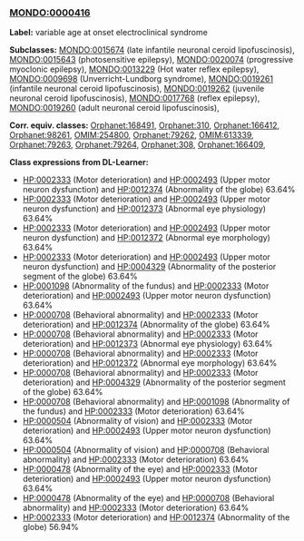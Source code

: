 
### [MONDO:0000416](http://purl.obolibrary.org/obo/MONDO_0000416)
**Label:** variable age at onset electroclinical syndrome

**Subclasses:** [MONDO:0015674](http://purl.obolibrary.org/obo/MONDO_0015674) (late infantile neuronal ceroid lipofuscinosis), [MONDO:0015643](http://purl.obolibrary.org/obo/MONDO_0015643) (photosensitive epilepsy), [MONDO:0020074](http://purl.obolibrary.org/obo/MONDO_0020074) (progressive myoclonic epilepsy), [MONDO:0013229](http://purl.obolibrary.org/obo/MONDO_0013229) (Hot water reflex epilepsy), [MONDO:0009698](http://purl.obolibrary.org/obo/MONDO_0009698) (Unverricht-Lundborg syndrome), [MONDO:0019261](http://purl.obolibrary.org/obo/MONDO_0019261) (infantile neuronal ceroid lipofuscinosis), [MONDO:0019262](http://purl.obolibrary.org/obo/MONDO_0019262) (juvenile neuronal ceroid lipofuscinosis), [MONDO:0017768](http://purl.obolibrary.org/obo/MONDO_0017768) (reflex epilepsy), [MONDO:0019260](http://purl.obolibrary.org/obo/MONDO_0019260) (adult neuronal ceroid lipofuscinosis), 

**Corr. equiv. classes:** [Orphanet:168491](http://www.orpha.net/ORDO/Orphanet_168491), [Orphanet:310](http://www.orpha.net/ORDO/Orphanet_310), [Orphanet:166412](http://www.orpha.net/ORDO/Orphanet_166412), [Orphanet:98261](http://www.orpha.net/ORDO/Orphanet_98261), [OMIM:254800](http://purl.obolibrary.org/obo/OMIM_254800), [Orphanet:79262](http://www.orpha.net/ORDO/Orphanet_79262), [OMIM:613339](http://purl.obolibrary.org/obo/OMIM_613339), [Orphanet:79263](http://www.orpha.net/ORDO/Orphanet_79263), [Orphanet:79264](http://www.orpha.net/ORDO/Orphanet_79264), [Orphanet:308](http://www.orpha.net/ORDO/Orphanet_308), [Orphanet:166409](http://www.orpha.net/ORDO/Orphanet_166409), 

**Class expressions from DL-Learner:**

- [HP:0002333](http://purl.obolibrary.org/obo/HP_0002333) (Motor deterioration) and [HP:0002493](http://purl.obolibrary.org/obo/HP_0002493) (Upper motor neuron dysfunction) and [HP:0012374](http://purl.obolibrary.org/obo/HP_0012374) (Abnormality of the globe) 63.64%
- [HP:0002333](http://purl.obolibrary.org/obo/HP_0002333) (Motor deterioration) and [HP:0002493](http://purl.obolibrary.org/obo/HP_0002493) (Upper motor neuron dysfunction) and [HP:0012373](http://purl.obolibrary.org/obo/HP_0012373) (Abnormal eye physiology) 63.64%
- [HP:0002333](http://purl.obolibrary.org/obo/HP_0002333) (Motor deterioration) and [HP:0002493](http://purl.obolibrary.org/obo/HP_0002493) (Upper motor neuron dysfunction) and [HP:0012372](http://purl.obolibrary.org/obo/HP_0012372) (Abnormal eye morphology) 63.64%
- [HP:0002333](http://purl.obolibrary.org/obo/HP_0002333) (Motor deterioration) and [HP:0002493](http://purl.obolibrary.org/obo/HP_0002493) (Upper motor neuron dysfunction) and [HP:0004329](http://purl.obolibrary.org/obo/HP_0004329) (Abnormality of the posterior segment of the globe) 63.64%
- [HP:0001098](http://purl.obolibrary.org/obo/HP_0001098) (Abnormality of the fundus) and [HP:0002333](http://purl.obolibrary.org/obo/HP_0002333) (Motor deterioration) and [HP:0002493](http://purl.obolibrary.org/obo/HP_0002493) (Upper motor neuron dysfunction) 63.64%
- [HP:0000708](http://purl.obolibrary.org/obo/HP_0000708) (Behavioral abnormality) and [HP:0002333](http://purl.obolibrary.org/obo/HP_0002333) (Motor deterioration) and [HP:0012374](http://purl.obolibrary.org/obo/HP_0012374) (Abnormality of the globe) 63.64%
- [HP:0000708](http://purl.obolibrary.org/obo/HP_0000708) (Behavioral abnormality) and [HP:0002333](http://purl.obolibrary.org/obo/HP_0002333) (Motor deterioration) and [HP:0012373](http://purl.obolibrary.org/obo/HP_0012373) (Abnormal eye physiology) 63.64%
- [HP:0000708](http://purl.obolibrary.org/obo/HP_0000708) (Behavioral abnormality) and [HP:0002333](http://purl.obolibrary.org/obo/HP_0002333) (Motor deterioration) and [HP:0012372](http://purl.obolibrary.org/obo/HP_0012372) (Abnormal eye morphology) 63.64%
- [HP:0000708](http://purl.obolibrary.org/obo/HP_0000708) (Behavioral abnormality) and [HP:0002333](http://purl.obolibrary.org/obo/HP_0002333) (Motor deterioration) and [HP:0004329](http://purl.obolibrary.org/obo/HP_0004329) (Abnormality of the posterior segment of the globe) 63.64%
- [HP:0000708](http://purl.obolibrary.org/obo/HP_0000708) (Behavioral abnormality) and [HP:0001098](http://purl.obolibrary.org/obo/HP_0001098) (Abnormality of the fundus) and [HP:0002333](http://purl.obolibrary.org/obo/HP_0002333) (Motor deterioration) 63.64%
- [HP:0000504](http://purl.obolibrary.org/obo/HP_0000504) (Abnormality of vision) and [HP:0002333](http://purl.obolibrary.org/obo/HP_0002333) (Motor deterioration) and [HP:0002493](http://purl.obolibrary.org/obo/HP_0002493) (Upper motor neuron dysfunction) 63.64%
- [HP:0000504](http://purl.obolibrary.org/obo/HP_0000504) (Abnormality of vision) and [HP:0000708](http://purl.obolibrary.org/obo/HP_0000708) (Behavioral abnormality) and [HP:0002333](http://purl.obolibrary.org/obo/HP_0002333) (Motor deterioration) 63.64%
- [HP:0000478](http://purl.obolibrary.org/obo/HP_0000478) (Abnormality of the eye) and [HP:0002333](http://purl.obolibrary.org/obo/HP_0002333) (Motor deterioration) and [HP:0002493](http://purl.obolibrary.org/obo/HP_0002493) (Upper motor neuron dysfunction) 63.64%
- [HP:0000478](http://purl.obolibrary.org/obo/HP_0000478) (Abnormality of the eye) and [HP:0000708](http://purl.obolibrary.org/obo/HP_0000708) (Behavioral abnormality) and [HP:0002333](http://purl.obolibrary.org/obo/HP_0002333) (Motor deterioration) 63.64%
- [HP:0002333](http://purl.obolibrary.org/obo/HP_0002333) (Motor deterioration) and [HP:0012374](http://purl.obolibrary.org/obo/HP_0012374) (Abnormality of the globe) 56.94%


